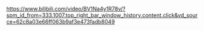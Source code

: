 https://www.bilibili.com/video/BV1Na4y1R78v/?spm_id_from=333.1007.top_right_bar_window_history.content.click&vd_source=62c8a03e66ff063b9af3e473fadb8049

